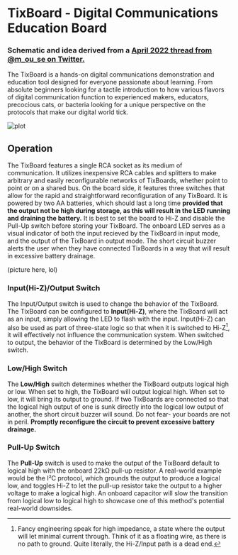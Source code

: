 # TixBoard - Digital Communications Education Board
### Schematic and idea derived from a [April 2022 thread from @m_ou_se on Twitter.](https://twitter.com/m_ou_se/status/1511091323612413965)

The TixBoard is a hands-on digital communications demonstration and education tool designed for everyone passionate about learning. From absolute beginners looking for a tactile introduction to how various flavors of digital communication function to experienced makers, educators, precocious cats, or bacteria looking for a unique perspective on the protocols that make our digital world tick.

![plot](./product.jpg)

## Operation

The TixBoard features a single RCA socket as its medium of communication. It utilizes inexpensive RCA cables and splitters to make arbitrary and easily reconfigurable networks of TixBoards, whether point to point or on a shared bus. On the board side, it features three switches that allow for the rapid and straightforward reconfiguration of any TixBoard. It is powered by two AA batteries, which should last a long time **provided that the output not be high during storage, as this will result in the LED running and draining the battery.** It is best to set the board to Hi-Z and disable the Pull-Up switch before storing your TixBoard. The onboard LED serves as a visual indicator of both the input recieved by the TixBoard in input mode, and the output of the TixBoard in output mode. The short circuit buzzer alerts the user when they have connected TixBoards in a way that will result in excessive battery drainage.

(picture here, lol)

### Input(Hi-Z)/Output Switch
The Input/Output switch is used to change the behavior of the TixBoard. The TixBoard can be configured to **Input(Hi-Z)**, where the TixBoard will act as an input, simply allowing the LED to flash with the input. Input(Hi-Z) can also be used as part of three-state logic so that when it is switched to Hi-Z[^1], it will effectively not influence the communication system. When switched to output, the behavior of the TixBoard is determined by the Low/High switch.

### Low/High Switch
The **Low/High** switch determines whether the TixBoard outputs logical high or low. When set to high, the TixBoard will output logical high. When set to low, it will bring its output to ground. If two TixBoards are connected so that the logical high output of one is sunk directly into the logical low output of another, the short circuit buzzer will sound. Do not fear- your boards are not in peril. **Promptly reconfigure the circuit to prevent excessive battery drainage.**

### Pull-Up Switch
The **Pull-Up** switch is used to make the output of the TixBoard default to logical high with the onboard 22kΩ pull-up resistor. A real-world example would be the I²C protocol, which grounds the output to produce a logical low, and toggles Hi-Z to let the pull-up resistor take the output to a higher voltage to make a logical high. An onboard capacitor will slow the transition from logical low to logical high to showcase one of this method's potential real-world downsides.

[^1]: Fancy engineering speak for high impedance, a state where the output will let minimal current through. Think of it as a floating wire, as there is no path to ground. Quite literally, the Hi-Z/Input path is a dead end.

